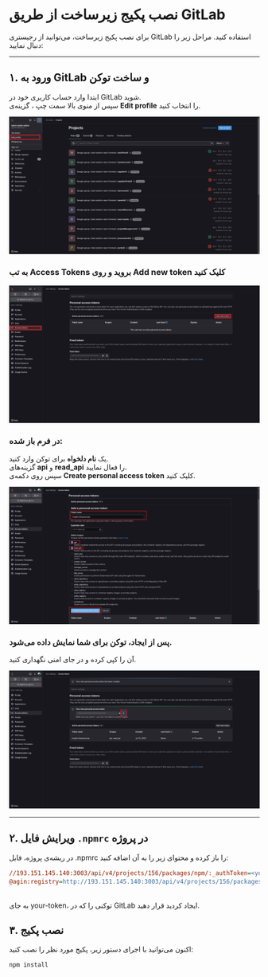 # نصب پکیج زیرساخت از طریق GitLab

برای نصب پکیج زیرساخت، می‌توانید از رجیستری GitLab استفاده کنید. مراحل زیر را دنبال نمایید:

---

## ۱. ورود به GitLab و ساخت توکن

ابتدا وارد حساب کاربری خود در GitLab شوید.  
سپس از منوی بالا سمت چپ ، گزینه‌ی **Edit profile** را انتخاب کنید.

![screenshot](./images/1.png)

### به تب **Access Tokens** بروید و روی **Add new token** کلیک کنید

![screenshot](./images/2.png)

### در فرم باز شده:

 یک **نام دلخواه** برای توکن وارد کنید.  
 گزینه‌های **api** و **read_api** را فعال نمایید.  
 سپس روی دکمه‌ی **Create personal access token** کلیک کنید.

![screenshot](./images/3.png)

### پس از ایجاد، توکن برای شما نمایش داده می‌شود.  
آن را کپی کرده و در جای امنی نگهداری کنید.

![screenshot](./images/4.png)

---

## ۲. ویرایش فایل `.npmrc` در پروژه

در ریشه‌ی پروژه‌، فایل .npmrc را باز کرده و محتوای زیر را به آن اضافه کنید:

```ini
//193.151.145.140:3003/api/v4/projects/156/packages/npm/:_authToken=<your-token>
@agin:registry=http://193.151.145.140:3003/api/v4/projects/156/packages/npm/
 
 ```

به جای your-token، توکنی را که در GitLab ایجاد کردید قرار دهید.

## ۳. نصب پکیج

اکنون می‌توانید با اجرای دستور زیر، پکیج مورد نظر را نصب کنید:

```
npm install
```
